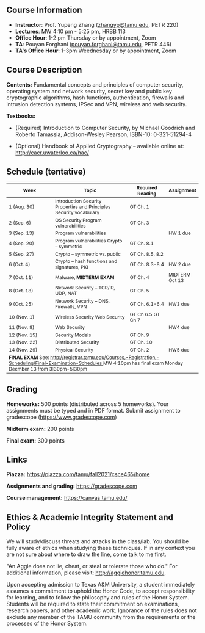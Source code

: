 ## Course Information
- **Instructor**: Prof. Yupeng Zhang (zhangyp@tamu.edu, PETR 220)
- **Lectures**: MW 4:10 pm - 5:25 pm, HRBB 113
- **Office Hour**: 1-2 pm Thursday or by appointment, Zoom
- **TA**: Pouyan Forghani  (pouyan.forghani@tamu.edu, PETR 446)
- **TA's Office Hour**: 1-3pm Weednesday or by appointment, Zoom


## Course Description
**Contents:** Fundamental concepts and principles of computer security, operating system and network security, secret key and public key cryptographic algorithms, hash functions, authentication, firewalls and intrusion detection systems, IPSec and VPN, wireless and web security. 


**Textbooks:**
- (Required) Introduction to Computer Security, by Michael Goodrich and Roberto Tamassia, Addison-Wesley Pearson, ISBN-10: 0-321-51294-4

- (Optional) Handbook of Applied Cryptography – available online at: <http://cacr.uwaterloo.ca/hac/>



## Schedule (tentative)

<table style="table-layout: fixed; font-size: 88%;">
  <thead>
    <tr>
      <th style="width: 30%;"> Week </th>
      <th style="width: 47%;"> Topic </th>
      <th style="width: 30%;"> Required Reading</th>
      <th style="width: 30%;"> Assignment </th>
    </tr>
  </thead>
  
  <tbody>
    <tr>
      <td>1 (Aug. 30)   </td>
      <td>Introduction Security Properties and Principles Security vocabulary </td>
      <td>GT Ch. 1</td>
      <td></td>
    </tr>
    <tr>
      <td>2 (Sep. 6)   </td>
      <td>OS Security Program vulnerabilities </td>
      <td>GT Ch. 3
      </td>
      <td></td>
    </tr>
    <tr>
      <td>3 (Sep. 13)   </td>
      <td>Program vulnerabilities </td>
      <td></td>
      <td>HW 1 due</td>
    </tr>
    <tr>
      <td>4 (Sep. 20)   </td>
      <td>Program vulnerabilities Crypto – symmetric</td>
      <td>GT Ch. 8.1 </td>
      <td></td>
    </tr>
    <tr>
      <td>5 (Sep. 27)   </td>
      <td>Crypto – symmetric vs. public </td>
      <td>GT Ch. 8.5, 8.2 </td>
      <td></td>
    </tr> 
    <tr>
      <td>6 (Oct. 4)   </td>
      <td>Crypto – hash functions and signatures, PKI </td>
      <td>GT Ch. 8.3-8.4 </td>
      <td>HW 2 due</td>
    </tr>
    <tr>
      <td>7 (Oct. 11)   </td>
      <td>Malware, <b>MIDTERM EXAM</b> </td>
      <td>GT Ch. 4 </td>
      <td>MIDTERM Oct 13</td>
    </tr>
    <tr>
      <td>8 (Oct. 18)   </td>
      <td>Network Security – TCP/IP, UDP, NAT </td>
      <td>GT Ch. 5 </td>
      <td></td>
    </tr>
    <tr>
      <td>9 (Oct. 25)   </td>
      <td>Network Security – DNS, Firewalls, VPN </td>
      <td>GT Ch. 6.1-6.4 </td>
      <td>HW3 due</td>
    </tr>
     <tr>
      <td>10 (Nov. 1)   </td>
      <td>Wireless Security Web Security </td>
      <td>GT Ch 6.5 GT Ch 7 </td>
      <td></td>
    </tr> 
    <tr>
      <td>11 (Nov. 8)   </td>
      <td>Web Security </td>
      <td></td>
      <td>HW4 due</td>
    </tr>
    <tr>
      <td>12 (Nov. 15)   </td>
      <td>Security Models </td>
      <td>GT Ch. 9 </td>
      <td></td>
    </tr>
    <tr>
      <td>13 (Nov. 22)   </td>
      <td>Distributed Security </td>
      <td>GT Ch. 10 </td>
      <td></td>
    </tr>
    <tr>
      <td>14 (Nov. 29)   </td>
      <td>Physical Security </td>
      <td>GT Ch. 2 </td>
      <td>HW5 due</td>
    </tr> 
    <tr>
      <td colspan="4"><b>FINAL EXAM</b> See: <a href="http://registrar.tamu.edu/Courses,-Registration,-Scheduling/Final-Examination-Schedules"> http://registrar.tamu.edu/Courses,-Registration,-Scheduling/Final-Examination-Schedules </a>
MW 4:10pm has final exam Monday Decmber 13 from 3:30pm-5:30pm</td>
    </tr>
  </tbody>

</table>

## Grading
**Homeworks:** 500 points (distributed across 5 homeworks). Your assignments must be typed and in PDF format. Submit assignment to gradescope (https://www.gradescope.com)

**Midterm exam:** 200 points

**Final exam:** 300 points

## Links
**Piazza:** <https://piazza.com/tamu/fall2021/csce465/home>

**Assignments and grading:** <https://gradescope.com>

**Course management:** <https://canvas.tamu.edu/>


## Ethics & Academic Integrity Statement and Policy
We will study/discuss threats and attacks in the class/lab. You should be fully aware of ethics when studying these techniques. If in any context you are not sure about where to draw the line, come talk to me first.

"An Aggie does not lie, cheat, or steal or tolerate those who do." For additional information, please visit: <http://aggiehonor.tamu.edu>.  

Upon accepting admission to Texas A&M University, a student immediately assumes a commitment to uphold the Honor Code, to accept responsibility for learning, and to follow the philosophy and rules of the Honor System. Students will be required to state their commitment on examinations, research papers, and other academic work. Ignorance of the rules does not exclude any member of the TAMU community from the requirements or the processes of the Honor System.

